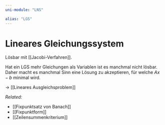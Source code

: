 ```yaml
---
uni-module: "LNS"

alias: "LGS"
---
```


# Lineares Gleichungssystem

Lösbar mit [[Jacobi-Verfahren]].

Hat ein LGS mehr Gleichungen als Variablen ist es manchmal nicht lösbar. Daher macht es manchmal Sinn eine Lösung zu akzeptieren, für welche $Ax-b$ minimal wird.

→ [[Lineares Ausgleichsproblem]]

_Related:_

- [[Fixpunktsatz von Banach]]
- [[Fixpunktform]]
- [[Zeilensummenkriterium]]
